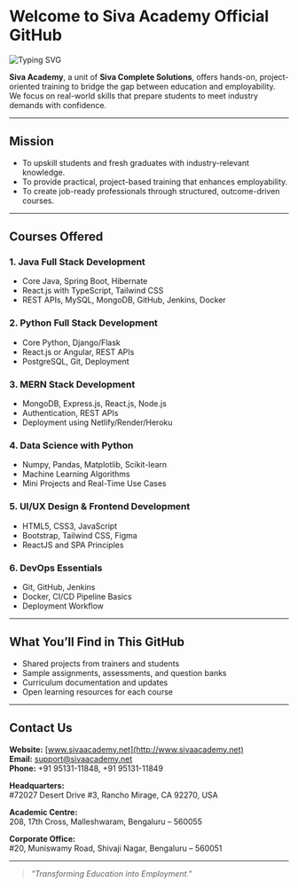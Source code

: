 # Welcome to Siva Academy Official GitHub

<img src="https://readme-typing-svg.demolab.com?font=Fira+Code&size=22&pause=1000&color=005BA1&vCenter=true&width=1000&lines=Empowering+Students+with+Skill-Based+Training;Java+Full+Stack+%7C+MERN+Stack+%7C+Python+%7C+DevOps+%7C+UI%2FUX+Design;Join+Siva+Academy+Today!" alt="Typing SVG" />

**Siva Academy**, a unit of **Siva Complete Solutions**, offers hands-on, project-oriented training to bridge the gap between education and employability. We focus on real-world skills that prepare students to meet industry demands with confidence.

---

## Mission
- To upskill students and fresh graduates with industry-relevant knowledge.
- To provide practical, project-based training that enhances employability.
- To create job-ready professionals through structured, outcome-driven courses.

---

## Courses Offered

### 1. Java Full Stack Development
- Core Java, Spring Boot, Hibernate
- React.js with TypeScript, Tailwind CSS
- REST APIs, MySQL, MongoDB, GitHub, Jenkins, Docker

### 2. Python Full Stack Development
- Core Python, Django/Flask
- React.js or Angular, REST APIs
- PostgreSQL, Git, Deployment

### 3. MERN Stack Development
- MongoDB, Express.js, React.js, Node.js
- Authentication, REST APIs
- Deployment using Netlify/Render/Heroku

### 4. Data Science with Python
- Numpy, Pandas, Matplotlib, Scikit-learn
- Machine Learning Algorithms
- Mini Projects and Real-Time Use Cases

### 5. UI/UX Design & Frontend Development
- HTML5, CSS3, JavaScript
- Bootstrap, Tailwind CSS, Figma
- ReactJS and SPA Principles

### 6. DevOps Essentials
- Git, GitHub, Jenkins
- Docker, CI/CD Pipeline Basics
- Deployment Workflow

---

## What You’ll Find in This GitHub

- Shared projects from trainers and students
- Sample assignments, assessments, and question banks
- Curriculum documentation and updates
- Open learning resources for each course

---

## Contact Us

**Website:** [www.sivaacademy.net](http://www.sivaacademy.net)  
**Email:** support@sivaacademy.net  
**Phone:** +91 95131-11848, +91 95131-11849  

**Headquarters:**  
#72027 Desert Drive #3, Rancho Mirage, CA 92270, USA  

**Academic Centre:**  
208, 17th Cross, Malleshwaram, Bengaluru – 560055  

**Corporate Office:**  
#20, Muniswamy Road, Shivaji Nagar, Bengaluru – 560051

---

> *"Transforming Education into Employment."*
